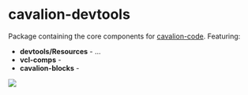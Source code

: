 # cavalion-devtools

Package containing the core components for [cavalion-code](https://github.com/relluf/cavalion-code). Featuring:


* **devtools/Resources** - ...
* **vcl-comps** -
* **cavalion-blocks** -

![](https://camo.githubusercontent.com/6d1b42fd20ea0ee599f5143c5511c605e59fcfb6/687474703a2f2f72656c6c75662e6e6c2f636176616c696f6e2d69636f6e2e706e67)
